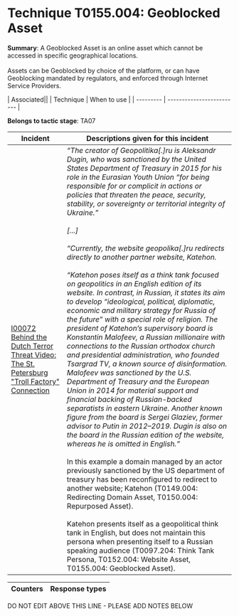# Technique T0155.004: Geoblocked Asset

**Summary**: A Geoblocked Asset is an online asset which cannot be accessed in specific geographical locations.<br><br>Assets can be Geoblocked by choice of the platform, or can have Geoblocking mandated by regulators, and enforced through Internet Service Providers.


| Associated||
| Technique | When to use |
| --------- | ------------------------- |


**Belongs to tactic stage**: TA07


| Incident | Descriptions given for this incident |
| -------- | -------------------- |
| [I00072 Behind the Dutch Terror Threat Video: The St. Petersburg "Troll Factory" Connection](../../generated_pages/incidents/I00072.md) | <I>“The creator of Geopolitika[.]ru is Aleksandr Dugin, who was sanctioned by the United States Department of Treasury in 2015 for his role in the Eurasian Youth Union “for being responsible for or complicit in actions or policies that threaten the peace, security, stability, or sovereignty or territorial integrity of Ukraine.”<br><br> [...]<br><br> “Currently, the website geopolika[.]ru redirects directly to another partner website, Katehon.<br><br> “Katehon poses itself as a think tank focused on geopolitics in an English edition of its website. In contrast, in Russian, it states its aim to develop “ideological, political, diplomatic, economic and military strategy for Russia of the future” with a special role of religion. The president of Katehon’s supervisory board is Konstantin Malofeev, a Russian millionaire with connections to the Russian orthodox church and presidential administration, who founded Tsargrad TV, a known source of disinformation. Malofeev was sanctioned by the U.S. Department of Treasury and the European Union in 2014 for material support and financial backing of Russian-backed separatists in eastern Ukraine. Another known figure from the board is Sergei Glaziev, former advisor to Putin in 2012–2019. Dugin is also on the board in the Russian edition of the website, whereas he is omitted in English.”</i><br><br>In this example a domain managed by an actor previously sanctioned by the US department of treasury has been reconfigured to redirect to another website; Katehon (T0149.004: Redirecting Domain Asset, T0150.004: Repurposed Asset).<br><br> Katehon presents itself as a geopolitical think tank in English, but does not maintain this persona when presenting itself to a Russian speaking audience (T0097.204: Think Tank Persona, T0152.004: Website Asset, T0155.004: Geoblocked Asset). |



| Counters | Response types |
| -------- | -------------- |


DO NOT EDIT ABOVE THIS LINE - PLEASE ADD NOTES BELOW